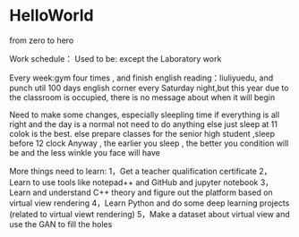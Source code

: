 # HelloWorld
from zero to hero


Work schedule：
Used to be:
except the Laboratory work

Every week:gym four times , and finish english reading：liuliyuedu, and punch util 100 days
english corner every Saturday night,but this year due to the classroom is occupied, there is no message about when it will begin



Need to make some changes, especially sleepling time
if everything is all right and the day is a normal not need to do anything else
  just sleep at 11 colok is the best.
else 
  prepare classes for the senior high student ,sleep before 12 clock 
Anyway , the earlier you sleep , the better you condition will be and the less winkle you face will have


More things need to learn:
1，Get a teacher qualification certificate
2，Learn to use tools like notepad++ and GitHub and jupyter notebook
3，Learn and understand C++ theory and figure out the platform based on virtual view rendering
4，Learn Python and do some deep learning projects (related to virtual viewt rendering)
5，Make a dataset about virtual view and use the GAN to fill the holes
